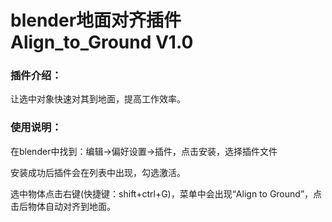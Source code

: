 # blender地面对齐插件  Align_to_Ground V1.0
<h3>插件介绍：</h3>
<p>让选中对象快速对其到地面，提高工作效率。</p>
<h3>使用说明：</h3>
<p>在blender中找到：编辑->偏好设置->插件，点击安装，选择插件文件</p>
<p>安装成功后插件会在列表中出现，勾选激活。</p>
<p>选中物体点击右键(快捷键：shift+ctrl+G)，菜单中会出现“Align to Ground”，点击后物体自动对齐到地面。
